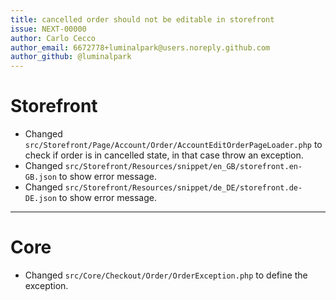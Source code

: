 ```yaml
---
title: cancelled order should not be editable in storefront
issue: NEXT-00000
author: Carlo Cecco
author_email: 6672778+luminalpark@users.noreply.github.com
author_github: @luminalpark
---
```

# Storefront
* Changed `src/Storefront/Page/Account/Order/AccountEditOrderPageLoader.php` to check if order is in cancelled state, in that case throw an exception.
* Changed `src/Storefront/Resources/snippet/en_GB/storefront.en-GB.json` to show error message.
* Changed `src/Storefront/Resources/snippet/de_DE/storefront.de-DE.json` to show error message.
___
# Core
* Changed `src/Core/Checkout/Order/OrderException.php` to define the exception.
